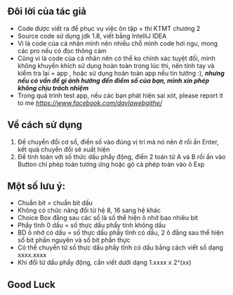 ## Đôi lời của tác giả
* Code được viết ra để phục vụ việc ôn tập + thi KTMT chương 2
* Source code sử dụng jdk 1.8, viết bằng IntelliJ IDEA
* Vì là code của cá nhân mình nên nhiều chỗ mình code hơi ngu, mong các pro nếu có đọc thông cảm
* Cũng vì là code của cá nhân nên có thể ko chính xác tuyệt đối, mình không khuyến khích sử dụng hoàn toàn trong lúc thi, nên tính tay và kiểm tra lại = app
, hoặc sử dụng hoàn toàn app nếu tin tưởng :), ***nhưng nếu có vấn đề gì ảnh hưởng đến điểm số của bạn, mình xin phép không chịu trách nhiệm***
* Trong quá trình test app, nếu các bạn phát hiện sai xót, please report it to me *https://www.facebook.com/daylawebgithe/*

## Về cách sử dụng
1. Để chuyển đổi cơ số, điền số vào đúng vị trí mà nó nên ở rồi ấn Enter, kết quả chuyển đổi sẽ xuất hiện
2. Để tính toán với số thức dấu phẩy động, điển 2 toán tử A và B rồi ấn vào Button chỉ phép toán tương ứng
hoặc gõ cả phép toán vào ô Exp
## Một số lưu ý:
* Chuẩn bit = chuẩn bit dấu
* Không có chức năng đổi từ hệ 8, 16 sang hệ khác
* Choice Box đằng sau các số là số thể hiện ô nhớ bao nhiêu bit
* Phẩy tĩnh 0 dấu = số thực dấu phẩy tính không dấu
* BD ô nhớ có dấu = số thực dấu phẩy tĩnh có dấu, 2 ô đằng sau thể hiện số bit phần nguyên và số bit phần thực
* Có thể chuyển từ số thực dấu phẩy tĩnh có dấu bằng cách viết số dạng xxxx.xxxx
* Khi đổi từ dấu phẩy động, cần viết dưới dạng 1.xxxx x 2^(xx)

## Good Luck
